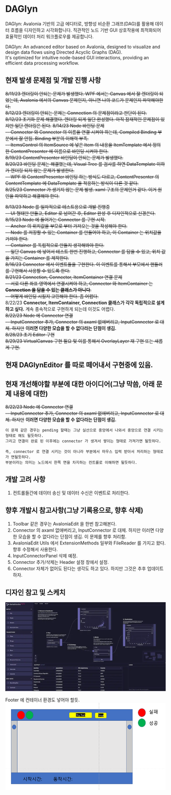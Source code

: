 ﻿# DAGlyn
DAGlyn: Avalonia 기반의 고급 에디터로, 방향성 비순환 그래프(DAG)를 활용해 데이터 흐름을 디자인하고 시각화합니다. 
직관적인 노드 기반 GUI 상호작용에 최적화되어 효율적인 데이터 처리 워크플로우를 제공합니다.  

DAGlyn: An advanced editor based on Avalonia, designed to visualize and design data flows using Directed Acyclic Graphs (DAG).   
It's optimized for intuitive node-based GUI interactions, providing an efficient data processing workflow.  

## 현재 발생 문제점 및 개발 진행 사항
~~8/11/23 렌더링이 안되는 문제가 발생했다. WPF 에서는 Canvas 에서 잘 렌더링이 되었는데, Avalonia 에서의 Canvas 문제인지, 아니면 나의 코드가 문제인지 파악해야한다.~~  
~~8/12/23 렌더링이 안되는 문제는 Connection 의 문제점이라고 판단이 된다.~~      
~~8/12/23 초기화 문제 해결했다. 렌더링 되게 일단 완성했다. 아직 잠재적인 문제점이 있지만 일단 렌더링은 된다.~~ 
~~8/14/23 Node 바인딩 문제  
-- Connector 와 Connector 의 이름을 연결 시켜야 하는데, Compiled Binding 부분에서 잘 안됨. Binding 부분의 이해력 부족.  
-- ItemsControl 의 ItemSource 에 넣은 Item 의 내용을 ItemTemplate 에서 정의 한 ContentPresenter 에 이름으로 바인딩 시켜야 한다.~~  
~~8/19/23 ContentPresenter 바인딩이 안되는 문제가 발생했다.~~  
~~8/20/23 바인딩 문제는 해결했는데, Visual Tree 를 검사를 하면 DataTemplate 이하가 렌더링 되지 않는 문제가 발생한다.~~  
~~-- WPF 와 ContentPresenter 바인딩 하는 방식도 다르고, ContentPresenter 의 ContentTemplate 에 DataTemplate 을 적용하는 방식이 다른 것 같다.~~  
~~8/25/23 Connector 가 생기지 않는 문제 발생. xaml 구조의 문제인거 같다. 이거 원인을 파악하고 해결해야 한다.~~    

~~8/13/23 Node 를 일차적으로 테스트용으로 개발 진행중~~     
~~-- UI 형태만 만들고, Editor 로 넘어간 후, Editor 완성 후 디자인적으로 신경쓴다.~~   
~~8/15/23 Node 에 들어가는 Connector 를 구현 시작.~~      
~~-- Anchor 의 위치값을 부모로 부터 가져오는 것을 작성해야 한다.~~  
~~-- Node 를 저장할 수 있는 Container 를 만들어야 하고, 이 Container 는 위치값을 가져야 한다.~~    
~~-- Container 를 독립적으로 만들지 생각해봐야 한다.~~    
~~-- 일단 Canvas 에 넣어서 테스트 한번 진행하고, Connector 를 담을 수 있고, 위치 값을 가지는 Container 를 제작한다.~~    
~~8/16/23 Connector 에서 이벤트들을 구현한다. 이 이벤트를 통해서 부모에서 핸들러를 구현해서 사용할 수 있도록 한다.~~  
~~8/21/23 Connection, Connector, ItemContainer 연결 문제~~  
~~-- 서로 다른 좌표 영역에서 연결시켜야 하고, Connector 와 ItemContainer 는 **Connection 을 담을 수 있는 클래스가 아니다**.~~  
~~-- 어떻게 바인딩 시킬지 고민해야 한다. 좀 어렵다.~~  
8/22/23 **Connector, ItemContainer, Connection 클래스가 각각 독립적으로 설계하고 싶다.** 계속 종속적으로 구현하게 되는데 이것도 어렵다.  
~~8/22/23 Node 에 Connector 연결~~  
~~-- InputConnector 추가, Connector 의 axaml 없애버리고, InputConnector 로 대체. 하지만~~ **이러면 다양한 모습을 할 수 없다라는 단점이 생김.**  
~~8/28/23 초기 Editor 구현~~    
~~8/29/23 VirtualCanvas 구현 필요 및 이를 통해서 OverlayLayer 재 구현 또는 새롭게 구현.~~  

## 현재 DAGlynEditor 를 따로 떼어내서 구현중에 있음.

## 현재 개선해야할 부분에 대한 아이디어(그냥 막씀, 아래 문제 내용에 대한)
~~8/22/23 Node 에 Connector 연결~~  
~~-- InputConnector 추가, Connector 의 axaml 없애버리고, InputConnector 로 대체. 하지만~~ **이러면 다양한 모습을 할 수 없다라는 단점이 생김.** 
```
이 문제 같은 경우는 pending 할때는 그냥 실선으로 중앙에서 나와서 중앙으로 연결 시키는 형태로 해도 될듯하다. 
그리고 연결이 완료 된 이후에는 connector 가 생겨서 쌓이는 형태로 가져가면 될듯하다.

즉, connector 로 연결 시키는 것이 아니라 부분에서 마우스 입력 받아서 처리하는 형태로 가 면될듯하다.
부분이라는 의미는 노드에서 한쪽 면을 차지하는 컨트롤로 이해하면 될듯하다.
```
## 개발 고려 사항
1. 컨트롤들간에 데이터 송신 및 데이터 수신은 이벤트로 처리한다.  

## 향후 개발시 참고사항(그냥 기록용으로, 향후 삭제)
1. Toolbar 같은 경우는 AvaloniaEdit 을 한번 참고해본다.    
2. Connector 의 axaml 없애버리고, InputConnector 로 대체. 하지만 이러면 다양한 모습을 할 수 없다라는 단점이 생김. 이 문제를 향후 처리함.  
3. AvaloniaEdit Utils 에서 ExtensionMethods 일부와 FileReader 를 가지고 왔다. 향후 수정해서 사용한다.   
4. InputConnectorPanel 삭제 예정.  
5. Connector 추가/삭제는 Header 설정 창에서 설정.  
6. Connector 자체가 없어도 된다는 생각도 하고 있다. 하지만 그것은 추후 업데이트 하자.  

## 디자인 참고 및 스케치

![node 참고이미지 - 구현 후 삭제 예정](images/ref01.png)

Footer 에 컨테이너 환경도 넣어야 할듯.
![node 초기 구상 이미지 - 구현 후 삭제 예정](images/init01.png)
